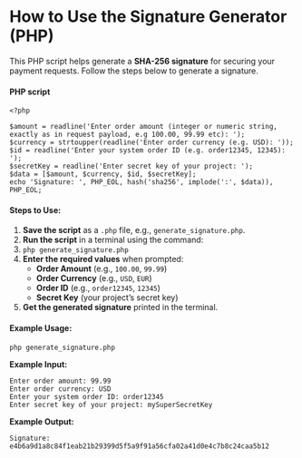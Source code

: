 # **How to Use the Signature Generator (PHP)**

This PHP script helps generate a **SHA-256 signature** for securing your payment requests. Follow the steps below to generate a signature.


#### **PHP script**


```shell
<?php

$amount = readline('Enter order amount (integer or numeric string, exactly as in request payload, e.g 100.00, 99.99 etc): ');
$currency = strtoupper(readline('Enter order currency (e.g. USD): '));
$id = readline('Enter your system order ID (e.g. order12345, 12345): ');
$secretKey = readline('Enter secret key of your project: ');
$data = [$amount, $currency, $id, $secretKey];
echo 'Signature: ', PHP_EOL, hash('sha256', implode(':', $data)), PHP_EOL;

```

#### **Steps to Use:**

1. **Save the script** as a `.php` file, e.g., `generate_signature.php`.
2. **Run the script** in a terminal using the command:
3. `php generate_signature.php`
4. **Enter the required values** when prompted:
    * **Order Amount** (e.g., `100.00`, `99.99`)
    * **Order Currency** (e.g., `USD`, `EUR`)
    * **Order ID** (e.g., `order12345`, `12345`)
    * **Secret Key** (your project’s secret key)
5. **Get the generated signature** printed in the terminal.

#### **Example Usage:**

```shell
php generate_signature.php
```

**Example Input:**


```shell
Enter order amount: 99.99
Enter order currency: USD
Enter your system order ID: order12345
Enter secret key of your project: mySuperSecretKey
```

**Example Output:**

```shell
Signature: e4b6a9d1a8c84f1eab21b29399d5f5a9f91a56cfa02a41d0e4c7b8c24caa5b12
```

